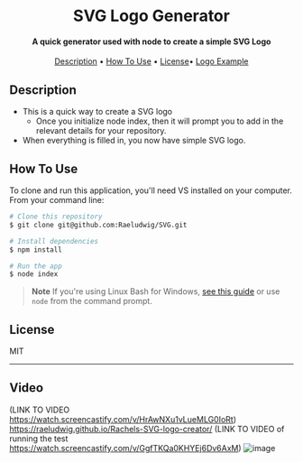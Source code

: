 <h1 align="center">
  <br>
  SVG Logo Generator
  <br>
</h1>

<h4 align="center">A quick generator used with node to create a simple SVG Logo</h4>


<p align="center">
  <a href="#description">Description</a> •
  <a href="#how-to-use">How To Use</a> •
  <a href="#license">License</a>•
  <a href="#video">Logo Example</a>
</p>




## Description

* This is a quick way to create a SVG logo
  - Once you initialize node index, then it will prompt you to add in the relevant details for your repository.
* When everything is filled in, you now have simple SVG logo. 

## How To Use

To clone and run this application, you'll need VS installed on your computer. From your command line:

```bash
# Clone this repository
$ git clone git@github.com:Raeludwig/SVG.git

# Install dependencies
$ npm install

# Run the app
$ node index
```

> **Note**
> If you're using Linux Bash for Windows, [see this guide](https://www.howtogeek.com/261575/how-to-run-graphical-linux-desktop-applications-from-windows-10s-bash-shell/) or use `node` from the command prompt.

## License

MIT

---
## Video
(LINK TO VIDEO https://watch.screencastify.com/v/HrAwNXu1vLueMLG0IoRt) https://raeludwig.github.io/Rachels-SVG-logo-creator/
(LINK TO VIDEO of running the test https://watch.screencastify.com/v/GgfTKQa0KHYEj6Dv6AxM)
![image](https://user-images.githubusercontent.com/118871515/222633402-ee1f125c-3e23-4c94-8e9e-d3d32fd14f8d.png)


